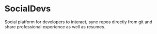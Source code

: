 # SocialDevs
Social platform for developers to interact, sync repos directly from git and share professional experience as well as resumes. 
